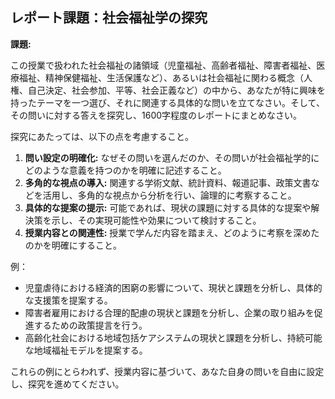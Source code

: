 ## レポート課題：社会福祉学の探究

**課題:**

この授業で扱われた社会福祉の諸領域（児童福祉、高齢者福祉、障害者福祉、医療福祉、精神保健福祉、生活保護など）、あるいは社会福祉に関わる概念（人権、自己決定、社会参加、平等、社会正義など）の中から、あなたが特に興味を持ったテーマを一つ選び、それに関連する具体的な問いを立てなさい。そして、その問いに対する答えを探究し、1600字程度のレポートにまとめなさい。

探究にあたっては、以下の点を考慮すること。

1. **問い設定の明確化:** なぜその問いを選んだのか、その問いが社会福祉学的にどのような意義を持つのかを明確に記述すること。
2. **多角的な視点の導入:** 関連する学術文献、統計資料、報道記事、政策文書などを活用し、多角的な視点から分析を行い、論理的に考察すること。
3. **具体的な提案の提示:**  可能であれば、現状の課題に対する具体的な提案や解決策を示し、その実現可能性や効果について検討すること。
4. **授業内容との関連性:** 授業で学んだ内容を踏まえ、どのように考察を深めたのかを明確にすること。


例：

* 児童虐待における経済的困窮の影響について、現状と課題を分析し、具体的な支援策を提案する。
* 障害者雇用における合理的配慮の現状と課題を分析し、企業の取り組みを促進するための政策提言を行う。
* 高齢化社会における地域包括ケアシステムの現状と課題を分析し、持続可能な地域福祉モデルを提案する。


これらの例にとらわれず、授業内容に基づいて、あなた自身の問いを自由に設定し、探究を進めてください。
